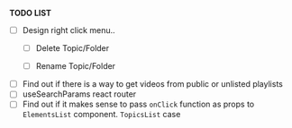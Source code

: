 **TODO LIST**

- [ ] Design right click menu..
  - [ ] Delete Topic/Folder
  - [ ] Rename Topic/Folder


- [ ] Find out if there is a way to get videos from public or unlisted playlists
- [ ] useSearchParams react router
- [ ] Find out if it makes sense to pass `onClick` function as props to `ElementsList` component. `TopicsList` case